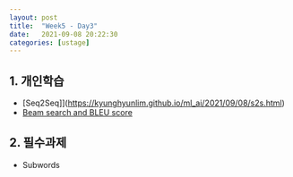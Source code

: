 ```yaml
---
layout: post
title:  "Week5 - Day3"
date:   2021-09-08 20:22:30
categories: [ustage]
---
```


## 1. 개인학습
* [Seq2Seq]](https://kyunghyunlim.github.io/ml_ai/2021/09/08/s2s.html)
* [Beam search and BLEU score](https://kyunghyunlim.github.io/ml_ai/2021/09/08/bsbs.html)

## 2. 필수과제
* Subwords